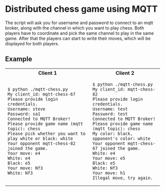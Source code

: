 # Distributed chess game using MQTT

The script will ask you for username and password to connect to an mqtt broker, along with the channel in which you want to play chess. Both players have to coordinate and pick the same channel to play in the same game. After that the players can start to write their moves, which will be displayed for both players.

## Example

<table>
<tr>
<th>Client 1</th>
<th>Client 2</th>
</tr>
<tr>
<td>

```
$ python ./mqtt-chess.py
My client_id: mqtt-chess-67
Please provide login credentials.
Username: steve
Password: sa1
Connected to MQTT Broker!
Please provide game name (mqtt topic): chess
Please pick whether you want to play white or black: white
Your opponent mqtt-chess-82 joined the game.
Your move: e4
White: e4
Black: e5
Your move: Nf3
White: Nf3
```

</td>
<td>

```
$ python ./mqtt-chess.py
My client_id: mqtt-chess-82
Please provide login credentials.
Username: test
Password: test
Connected to MQTT Broker!
Please provide game name (mqtt topic): chess
My color: black, opponent's color: white
Your opponent mqtt-chess-67 joined the game.
White: e4
Your move: e5
Black: e5
White: Nf3
Your move: h1
Illegal move, try again.
```

</td>
</tr>
</table>